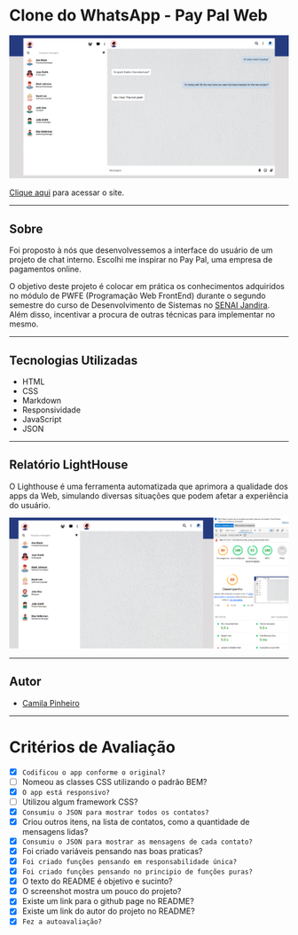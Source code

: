 # Clone do WhatsApp - Pay Pal Web

![](./img/screenshot.png)

[Clique aqui](https://camilapinh3iro.github.io/whatsApp-senai-1-2023/ds2m/camila_alves_pinheiro/) para acessar o site. 

---
## Sobre 
Foi proposto à nós que desenvolvessemos a interface do usuário de um projeto de chat interno. Escolhi me inspirar no Pay Pal, uma empresa de pagamentos online.

O objetivo deste projeto é colocar em prática os conhecimentos adquiridos no módulo de PWFE (Programação Web FrontEnd) durante o segundo semestre do curso de Desenvolvimento de Sistemas no [SENAI Jandira](https://jandira.sp.senai.br/). Além disso, incentivar a procura de outras técnicas para implementar no mesmo.

---
## Tecnologias Utilizadas 
- HTML
- CSS
- Markdown
- Responsividade
- JavaScript
- JSON

---
## Relatório LightHouse
O Lighthouse é uma ferramenta automatizada que aprimora a qualidade dos apps da Web, simulando diversas situações que podem afetar a experiência do usuário.

![](./img/lighthouse.png)

---
## Autor 
- [Camila Pinheiro](https://github.com/camilapinh3iro)

---
# Critérios de Avaliação
- [x] `Codificou o app conforme o original?`
- [ ] Nomeou as classes CSS utilizando o padrão BEM?
- [x] `O app está responsivo?`
- [ ] Utilizou algum framework CSS?
- [x] `Consumiu o JSON para mostrar todos os contatos?`
- [x] Criou outros itens, na lista de contatos, como a quantidade de mensagens lidas?
- [x] `Consumiu o JSON para mostrar as mensagens de cada contato?`
- [x] Foi criado variáveis pensando nas boas praticas?
- [x] `Foi criado funções pensando em responsabilidade única?`
- [x] `Foi criado funções pensando no principio de funções puras?`
- [x] O texto do README é objetivo e sucinto?
- [x] O screenshot mostra um pouco do projeto?
- [x] Existe um link para o github page no README?
- [x] Existe um link do autor do projeto no README?
- [x] `Fez a autoavaliação?`